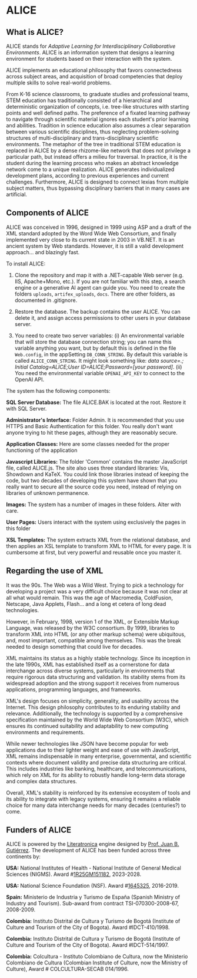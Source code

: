 # ALICE


## What is ALICE?


ALICE stands for *Adaptive Learning for Interdisciplinary Collaborative Environments*. ALICE is an information system that designs a learning environment for students based on their interaction with the system.


ALICE implements an educational philosophy that favors connectedness across subject areas, and acquisition of broad competencies that deploy multiple skills to solve real-world problems.


From K-16 science classrooms, to graduate studies and professional teams, STEM education has traditionally consisted of a hierarchical and deterministic organization of concepts, i.e. tree-like structures with starting points and well defined paths. The preference of a fixated learning pathway to navigate through scientific material ignores each student's prior learning and abilities. Tradition in science education also assumes a clear separation between various scientific disciplines, thus neglecting problem-solving structures of multi-disciplinary and trans-disciplinary scientific environments. The metaphor of the tree in traditional STEM education is replaced in ALICE by a dense rhizome-like network that does not privilege a particular path, but instead offers a milieu for traversal. In practice, it is the student during the learning process who makes an abstract knowledge network come to a unique realization. ALICE generates individualized development plans, according to previous experiences and current challenges. Furthermore, ALICE is designed to connect lexias from multiple subject matters, thus bypassing disciplinary barriers that in many cases are artificial.


## Components of ALICE


ALICE was conceived in 1996, designed in 1999 using ASP and a draft of the XML standard adopted by the Word Wide Web Consortium, and finally implemented very close to its current state in 2003 in VB.NET. It is an ancient system by Web standards. However, it is still a valid development approach... and blazingly fast.  

To install ALICE: 

1. Clone the repository and map it with a .NET-capable Web server (e.g. IIS, Apache+Mono, etc.). If you are not familiar with this step, a search engine or a generative AI agent can guide you. You need to create the folders `uploads`, `artifex_uploads`, `docs`. There are other folders, as documented in .gitignore.


2. Restore the database. The backup contains the user ALICE. You can delete it, and assign access permissions to other users in your database server.


3. You need to create two server variables: (i) An environmental variable that will store the database connection string; you can name this variable anything you want, but by default this is defined in the file `Web.config`, in the appSetting `DB_CONN_STRING`. By default this variable is called `ALICE_CONN_STRING`. It might look something like: *data source=.; Initial Catalog=ALICE;User ID=ALICE;Password=[your password]*. (ii) You need the environmental variable `OPENAI_API_KEY` to connect to the OpenAI API.


The system has the following components:


**SQL Server Database:** The file ALICE.BAK is located at the root. Restore it with SQL Server. 


**Administrator's Interface:**  Folder Admin. It is recommended that you use HTTPS and Basic Authentication for this folder. You really don't want anyone trying to hit these pages, although they are reasonably secure.


**Application Classes:**  Here are some classes needed for the proper functioning of the application


**Javascript Libraries:**  The folder 'Common' contains the master JavaScript file, called ALICE.js. The site also uses three standard libraries: Vis, Showdown and KaTeX. You could link those libraries instead of keeping the code, but two decades of developing this system have shown that you really want to secure all the source code you need, instead of relying on libraries of unknown permanence.  


**Images:** The system has a number of images in these folders. Alter with care.


**User Pages:** Users interact with the system using exclusively the pages in this folder


**XSL Templates:**  The system extracts XML from the relational database, and then applies an XSL template to transform XML to HTML for every page. It is cumbersome at first, but very powerful and reusable once you master it.


## Regarding the use of XML


It was the 90s. The Web was a Wild West. Trying to pick a technology for developing a project was a very difficult choice because it was not clear at all what would remain. This was the age of Macromedia, ColdFusion, Netscape, Java Applets, Flash... and a long et cetera of long dead technologies.


However, in February, 1998, version 1 of the XML, or Extensible Markup Language, was released by the W3C consortium. By 1999, libraries to transform XML into HTML (or any other markup schema) were ubiquitous, and, most important, compatible  among themselves. This was the break needed to design something that could live for decades.  


XML maintains its status as a highly stable technology. Since its inception in the late 1990s, XML has established itself as a cornerstone for data interchange across diverse systems, particularly in environments that require rigorous data structuring and validation. Its stability stems from its widespread adoption and the strong support it receives from numerous applications, programming languages, and frameworks.


XML's design focuses on simplicity, generality, and usability across the Internet. This design philosophy contributes to its enduring stability and relevance. Additionally, the technology is supported by a comprehensive specification maintained by the World Wide Web Consortium (W3C), which ensures its continued suitability and adaptability to new computing environments and requirements.


While newer technologies like JSON have become popular for web applications due to their lighter weight and ease of use with JavaScript, XML remains indispensable in many enterprise, governmental, and scientific contexts where document validity and precise data structuring are critical. This includes industries like banking, healthcare, and telecommunications, which rely on XML for its ability to robustly handle long-term data storage and complex data structures.


Overall, XML's stability is reinforced by its extensive ecosystem of tools and its ability to integrate with legacy systems, ensuring it remains a reliable choice for many data interchange needs for many decades (centuries?) to come.

## Funders of ALICE

ALICE is powered by the [Literatronica](https://en.wikipedia.org/wiki/Literatronica) engine designed by [Prof. Juan B. Gutiérrez](https://biomathematicus.me/).  The development of ALICE has been funded across three continents by: 

**USA:** National Institutes of Health - National Institute of General Medical Sciences (NIGMS). Award #[1R25GM151182](https://reporter.nih.gov/project-details/10723223), 2023-2028.

**USA:** National Science Foundation (NSF). Award #[1645325](https://nsf.gov/awardsearch/showAward?AWD_ID=1645325&HistoricalAwards=false), 2016-2019.

**Spain:** Ministerio de Industria y Turismo de España (Spanish Ministry of Industry and Tourism). Sub-award from contract TSI-070300-2008-67, 2008-2009.

**Colombia:** Instituto Distrital de Cultura y Turismo de Bogotá (Institute of Culture and Tourism of the City of Bogota). Award #IDCT-410/1998.

**Colombia:** Instituto Distrital de Cultura y Turismo de Bogotá (Institute of Culture and Tourism of the City of Bogota). Award #IDCT-514/1997.

**Colombia:** Colcultura - Instituto Colombiano de Cultura, now the Ministerio Colombiano de Cultura (Colombian Institute of Culture, now the Ministry of Culture), Award # COLCULTURA-SECAB 014/1996.

